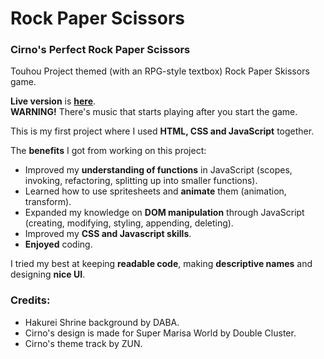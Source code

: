 # Rock Paper Scissors
### Cirno's Perfect Rock Paper Scissors
Touhou Project themed (with an RPG-style textbox) Rock Paper Skissors game.  

**Live version** is [**here**](https://nanachichi.github.io/rock-paper-scissors/).  
**WARNING!** There's music that starts playing after you start the game.

This is my first project where I used **HTML, CSS and JavaScript** together.  

The **benefits** I got from working on this project:

* Improved my **understanding of functions** in JavaScript (scopes, invoking, refactoring, splitting up into smaller functions).
* Learned how to use spritesheets and **animate** them (animation, transform).
* Expanded my knowledge on **DOM manipulation** through JavaScript (creating, modifying, styling, appending, deleting).
* Improved my **CSS and Javascript skills**.
* **Enjoyed** coding.

I tried my best at keeping **readable code**, making **descriptive names** and designing **nice UI**.

### Credits:
* Hakurei Shrine background by DABA.
* Cirno's design is made for Super Marisa World by Double Cluster.
* Cirno's theme track by ZUN.